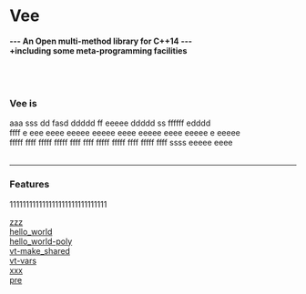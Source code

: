 # Vee




**---  An Open multi-method library for C++14 ---  
     +including some meta-programming facilities**  
&nbsp;  
&nbsp;  
&nbsp;  
### Vee is 
aaa sss dd fasd  ddddd ff eeeee ddddd ss ffffff edddd  
ffff e  eee eeee eeeee eeeee eeee eeeee eeee eeeee e eeeee  
fffff ffff fffff fffff ffff ffff fffff fffff ffff fffff ffff ssss eeeee eeee
&nbsp;  
&nbsp;  

****

### Features

111111111111111111111111111111

[zzz](zzz.md)  
[hello_world](hello_world.md)  
[hello_world-poly](hello_world-poly.md)  
[vt-make_shared](vt-make_shared.md)  
[vt-vars](vt-vars.md)  
[xxx](xxx.md)  
[pre](pre.md)  

